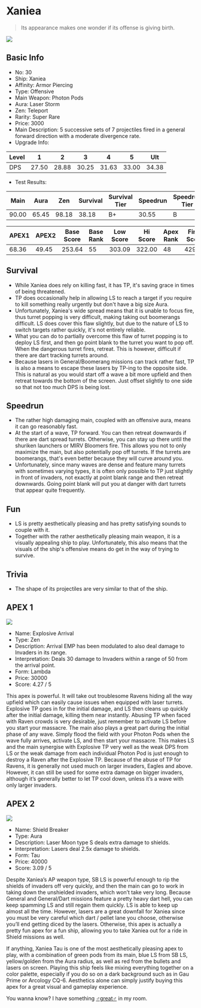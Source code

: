 # Xaniea

> Its appearance makes one wonder if its offense is giving birth.

<img src="/ships/ship_30.png" style={{zoom:1}}/>

## Basic Info

- No: 30
- Ship: Xaniea
- Affinity: Armor Piercing
- Type: Offensive
- Main Weapon: Photon Pods
- Aura: Laser Storm
- Zen: Teleport
- Rarity: Super Rare
- Price: 3000
- Main Description: 5 successive sets of 7 projectiles fired in a general forward direction with a moderate divergence rate.
- Upgrade Info: 

| Level | 1 | 2 | 3 | 4 | 5 | Ult |
|--|--|--|--|--|--|--|
| DPS | 27.50 | 28.88 | 30.25 | 31.63 | 33.00 | 34.38 |

- Test Results: 

| Main | Aura | Zen | Survival | Survival Tier | Speedrun | Speedrun Tier | Fun | Fun Tier |
|--|--|--|--|--|--|--|--|--|
| 90.00 | 65.45 | 98.18 | 38.18 | B+ | 30.55 | B | 38.73 | A- |

| APEX1 | APEX2 | Base Score | Base Rank | Low Score | Hi Score | Apex Rank | Final Score | FinalRank |
|--|--|--|--|--|--|--|--|--|
| 68.36 | 49.45 | 253.64 | 55 | 303.09 | 322.00 | 48 | 429.45 | 42 |

## Survival

- While Xaniea does rely on killing fast, it has TP, it's saving grace in times of being threatened.
- TP does occasionally help in allowing LS to reach a target if you require to kill something really urgently but don't have a big size Aura.
- Unfortunately, Xaniea's wide spread means that it is unable to focus fire, thus turret popping is very difficult, making taking out boomerangs difficult. LS does cover this flaw slightly, but due to the nature of LS to switch targets rather quickly, it's not entirely reliable.
- What you can do to partially overcome this flaw of turret popping is to deploy LS first, and then go point blank to the turret you want to pop off. When the dangerous turret fires, retreat. This is however, difficult if there are dart tracking turrets around.
- Because lasers in General/Boomerang missions can track rather fast, TP is also a means to escape these lasers by TP-ing to the opposite side. This is natural as you would start off a wave a bit more upfield and then retreat towards the bottom of the screen. Just offset slightly to one side so that not too much DPS is being lost.

## Speedrun

- The rather high damaging main, coupled with an offensive aura, means it can go reasonably fast.
- At the start of a wave, TP forward. You can then retreat downwards if there are dart spread turrets. Otherwise, you can stay up there until the shuriken launchers or MIRV Bloomers fire. This allows you not to only maximize the main, but also potentially pop off turrets. If the turrets are boomerangs, that's even better because they will curve around you.
- Unfortunately, since many waves are dense and feature many turrets with sometimes varying types, it is often only possible to TP just slightly in front of invaders, not exactly at point blank range and then retreat downwards. Going point blank will put you at danger with dart turrets that appear quite frequently.

## Fun

- LS is pretty aesthetically pleasing and has pretty satisfying sounds to couple with it.
- Together with the rather aesthetically pleasing main weapon, it is a visually appealing ship to play. Unfortunately, this also means that the visuals of the ship's offensive means do get in the way of trying to survive.

## Trivia

- The shape of its projectiles are very similar to that of the ship.

## APEX 1

<img src="/ships/ship_30_apex_1.png" style={{zoom:1}}/>

- Name: Explosive Arrival
- Type: Zen
- Description: Arrival EMP has been modulated to also deal damage to Invaders in its range.
- Interpretation: Deals 30 damage to Invaders within a range of 50 from the arrival point.
- Form: Lambda
- Price: 30000
- Score: 4.27 / 5

This apex is powerful. It will take out troublesome Ravens hiding all the way upfield which can easily cause issues when equipped with laser turrets. Explosive TP goes in for the initial damage, and LS then cleans up quickly after the initial damage, killing them near instantly. Abusing TP when faced with Raven crowds is very desirable, just remember to activate LS before you start your massacre. The main also plays a great part during the initial phase of any wave. Simply flood the field with your Photon Pods when the wave fully arrives, activate LS, and then start your massacre. This makes LS and the main synergise with Explosive TP very well as the weak DPS from LS or the weak damage from each individual Photon Pod is just enough to destroy a Raven after the Explosive TP. Because of the abuse of TP for Ravens, it is generally not used much on larger invaders, Eagles and above. However, it can still be used for some extra damage on bigger invaders, although it’s generally better to let TP cool down, unless it’s a wave with only larger invaders.

## APEX 2

<img src="/ships/ship_30_apex_2.png" style={{zoom:1}}/>

- Name: Shield Breaker
- Type: Aura
- Description: Laser Moon type S deals extra damage to shields.
- Interpretation: Lasers deal 2.5x damage to shields.
- Form: Tau
- Price: 40000
- Score: 3.09 / 5

Despite Xaniea’s AP weapon type, SB LS is powerful enough to rip the shields of invaders off very quickly, and then the main can go to work in taking down the unshielded invaders, which won’t take very long. Because General and General/Dart missions feature a pretty heavy dart hell, you can keep spamming LS and still regain them quickly. LS is able to keep up almost all the time. However, lasers are a great downfall for Xaniea since you must be very careful which dart / pellet lane you choose, otherwise you’ll end getting diced by the lasers. Otherwise, this apex is actually a pretty fun apex for a fun ship, allowing you to take Xaniea out for a ride in Shield missions as well.

If anything, Xaniea Tau is one of the most aesthetically pleasing apex to play, with a combination of green pods from its main, blue LS from SB LS, yellow/golden from the Aura radius, as well as red from the bullets and lasers on screen. Playing this ship feels like mixing everything together on a color palette, especially if you do so on a dark background such as in Gau Prime or Arcology CQ-6. Aesthetics alone can simply justify buying this apex for a great visual and gameplay experience.

You wanna know? I have something [♂great♂](https://www.bilibili.com/video/BV1yF41197Dz/) in my room.